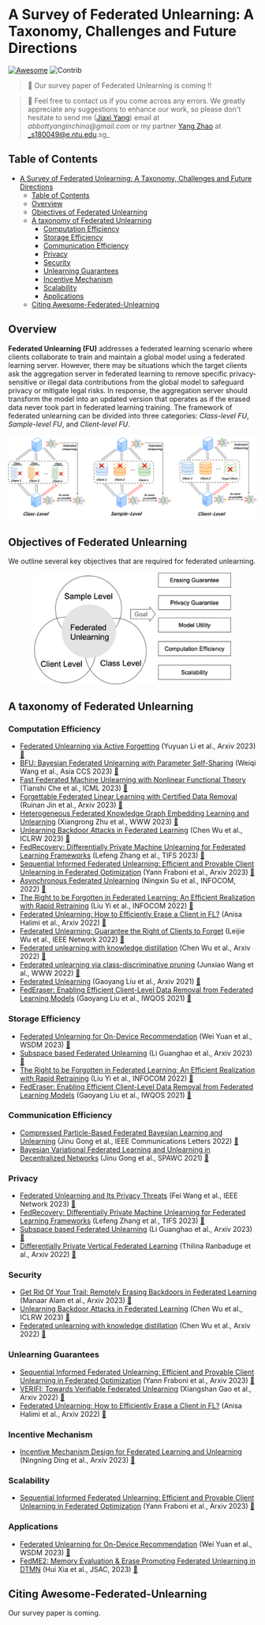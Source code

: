 # A Survey of Federated Unlearning: A Taxonomy, Challenges and Future Directions

[![Awesome](https://cdn.rawgit.com/sindresorhus/awesome/d7305f38d29fed78fa85652e3a63e154dd8e8829/media/badge.svg)](https://github.com/abbottyanginchina/Awesome-Federated-Unlearning)
<img src="https://img.shields.io/badge/Contributions-Welcome-278ea5" alt="Contrib"/> 

> 📖 Our survey paper of Federated Unlearning is coming !!

> 📧 Feel free to contact us if you come across any errors. We greatly appreciate any suggestions to enhance our work, so please don't hesitate to send me (<a href="https://abbottyanginchina.github.io">Jiaxi Yang</a>) email at _abbottyanginchina@gmail.com_ or my partner <a href="https://scholar.google.com/citations?user=JEG76EoAAAAJ&hl=zh-CN&oi=sra">Yang Zhao</a> at _s180049@e.ntu.edu.sg_

## Table of Contents
- [A Survey of Federated Unlearning: A Taxonomy, Challenges and Future Directions](#a-survey-of-federated-unlearning-a-taxonomy-challenges-and-future-directions)
  - [Table of Contents](#table-of-contents)
  - [Overview](#overview)
  - [Objectives of Federated Unlearning](#objectives-of-federated-unlearning)
  - [A taxonomy of Federated Unlearning](#a-taxonomy-of-federated-unlearning)
    - [Computation Efficiency](#computation-efficiency)
    - [Storage Efficiency](#storage-efficiency)
    - [Communication Efficiency](#communication-efficiency)
    - [Privacy](#privacy)
    - [Security](#security)
    - [Unlearning Guarantees](#unlearning-guarantees)
    - [Incentive Mechanism](#incentive-mechanism)
    - [Scalability](#scalability)
    - [Applications](#applications)
  - [Citing Awesome-Federated-Unlearning](#citing-awesome-federated-unlearning)


## Overview
**Federated Unlearning (FU)** addresses a federated learning scenario where clients collaborate to train and maintain a global model using a federated learning server. However, there may be situations which the target clients ask the aggregation server in federated learning to remove specific privacy-sensitive or illegal data contributions from the global model to safeguard privacy or mitigate legal risks. In response, the aggregation server should transform the model into an updated version that operates as if the erased data never took part in federated learning training. The framework of federated unlearning can be divided into three categories: _Class-level FU_, _Sample-level FU_, and _Client-level FU_.

![Paper Structure](./assets/FU.png)

## Objectives of Federated Unlearning
We outline several key objectives that are required for federated unlearning.

<div style="text-align:center">
    <img src="./assets/category.png" width="400">
</div>


## A taxonomy of Federated Unlearning
### Computation Efficiency
+ [Federated Unlearning via Active Forgetting](https://arxiv.org/pdf/2307.03363.pdf) (Yuyuan Li et al., Arxiv 2023) [:book:](./citations/li2023federated.txt)
+ [BFU: Bayesian Federated Unlearning with Parameter Self-Sharing](https://dl.acm.org/doi/pdf/10.1145/3579856.3590327) (Weiqi Wang et al., Asia CCS 2023) [:book:](./citations/wang2023bfu.txt)
+ [Fast Federated Machine Unlearning with Nonlinear Functional Theory](https://openreview.net/pdf?id=6wQKmKiDHw) (Tianshi Che et al., ICML 2023) [:book:](./citations/che2023fast.txt)
+ [Forgettable Federated Linear Learning with
Certified Data Removal](https://arxiv.org/pdf/2306.02216.pdf) (Ruinan Jin et al., Arxiv 2023) [:book:](./citations/jin2023forgettable.txt)
+ [Heterogeneous Federated Knowledge Graph Embedding Learning and Unlearning](https://arxiv.org/pdf/2302.02069.pdf) (Xiangrong Zhu et al., WWW 2023) [:book:](./citations/zhu2023heterogeneous.txt)
+ [Unlearning Backdoor Attacks in Federated Learning](https://openreview.net/pdf?id=UnSZDmsFdxo) (Chen Wu et al., ICLRW 2023) [:book:](./citations/wu2023unlearning.txt)
+ [FedRecovery: Differentially Private Machine Unlearning for Federated Learning Frameworks](https://ieeexplore.ieee.org/abstract/document/10189868/) (Lefeng Zhang et al., TIFS 2023) [:book:](./citations/zhang2023fedrecovery.txt)
+ [Sequential Informed Federated Unlearning: Efficient and Provable Client Unlearning in Federated Optimization](https://arxiv.org/pdf/2211.11656.pdf) (Yann Fraboni et al., Arxiv 2023) [:book:](./citations/fraboni2022sequential.txt)
+ [Asynchronous Federated Unlearning](https://ningxinsu.github.io/assets/infocom23.pdf) (Ningxin Su et al., INFOCOM, 2022) [:book:](./citations/su2023asynchronous.txt)
+ [The Right to be Forgotten in Federated Learning: An Efficient Realization with Rapid Retraining](https://arxiv.org/pdf/2203.07320.pdf) (Liu Yi et al., INFOCOM 2022) [:book:](./citations/liu2022right.txt)
+ [Federated Unlearning: How to Efficiently Erase a Client in FL?](https://arxiv.org/pdf/2207.05521.pdf) (Anisa Halimi et al., Arxiv 2022) [:book:](./citations/halimi2022federated.txt)
+ [Federated Unlearning: Guarantee the Right of Clients to Forget](https://ieeexplore.ieee.org/stamp/stamp.jsp?tp=&arnumber=9964015) (Leijie Wu et al., IEEE Network 2022) [:book:](./citations/wu2022federated.txt)
+ [Federated unlearning with knowledge distillation](https://arxiv.org/pdf/2201.09441.pdf) (Chen Wu et al., Arxiv 2022) [:book:](./citations/wu2022federated.txt)
+ [Federated unlearning via class-discriminative pruning](https://arxiv.org/pdf/2110.11794.pdf) (Junxiao Wang et al., WWW 2022) [:book:](./citations/wang2022federated.txt)
+ [Federated Unlearning](https://arxiv.org/pdf/2012.13891.pdf) (Gaoyang Liu et al., Arxiv 2021) [:book:](./citations/liu2020federated.txt)
+ [FedEraser: Enabling Efficient Client-Level Data Removal from Federated Learning Models](https://ieeexplore.ieee.org/abstract/document/9521274) (Gaoyang Liu et al., IWQOS 2021) [:book:](./citations/liu2021federaser.txt)




### Storage Efficiency
+ [Federated Unlearning for On-Device Recommendation](https://arxiv.org/pdf/2210.10958.pdf) (Wei Yuan et al., WSDM 2023) [:book:](./citations/yuan2023federated.txt)
+ [Subspace based Federated Unlearning](https://arxiv.org/pdf/2302.12448.pdf) (Li Guanghao et al., Arxiv 2023) [:book:](./citations/li2023subspace.txt)
+ [The Right to be Forgotten in Federated Learning: An Efficient Realization with Rapid Retraining](https://arxiv.org/pdf/2203.07320.pdf) (Liu Yi et al., INFOCOM 2022) [:book:](./citations/liu2022right.txt)
+ [FedEraser: Enabling Efficient Client-Level Data Removal from Federated Learning Models](https://ieeexplore.ieee.org/abstract/document/9521274) (Gaoyang Liu et al., IWQOS 2021) [:book:](./citations/liu2021federaser.txt)

### Communication Efficiency
+ [Compressed Particle-Based Federated Bayesian Learning and Unlearning](https://arxiv.org/pdf/2209.07267.pdf) (Jinu Gong et al., IEEE Communications Letters 2022) [:book:](./citations/gong2022compressed.txt)
+ [Bayesian Variational Federated Learning and
Unlearning in Decentralized Networks](https://arxiv.org/pdf/2104.03834.pdf) (Jinu Gong et al.,  SPAWC 2021) [:book:]()

### Privacy
+ [Federated Unlearning and Its Privacy Threats](https://ieeexplore.ieee.org/abstract/document/10148937) (Fei Wang et al., IEEE Network 2023) [:book:](./citations/wang2023federated.txt)
+ [FedRecovery: Differentially Private Machine Unlearning for Federated Learning Frameworks](https://ieeexplore.ieee.org/abstract/document/10189868/) (Lefeng Zhang et al., TIFS 2023) [:book:](./citations/zhang2023fedrecovery.txt)
+ [Subspace based Federated Unlearning](https://arxiv.org/pdf/2302.12448.pdf) (Li Guanghao et al., Arxiv 2023) [:book:](./citations/li2023subspace.txt)
+ [Differentially Private Vertical Federated Learning](https://arxiv.org/pdf/2211.06782.pdf) (Thilina Ranbaduge et al., Arxiv 2022) [:book:](./citations/ranbaduge2022differentially.txt)


### Security
+ [Get Rid Of Your Trail: Remotely Erasing Backdoors in Federated Learning](https://arxiv.org/pdf/2304.10638.pdf) (Manaar Alam et al., Arxiv 2023) [:book:](./citations/alam2023get.txt)
+ [Unlearning Backdoor Attacks in Federated Learning](https://openreview.net/pdf?id=UnSZDmsFdxo) (Chen Wu et al., ICLRW 2023) [:book:](./citations/wu2023unlearning.txt)
+ [Federated unlearning with knowledge distillation](https://arxiv.org/pdf/2201.09441.pdf) (Chen Wu et al., Arxiv 2022) [:book:](./citations/wu2022federated.txt)

### Unlearning Guarantees
+ [Sequential Informed Federated Unlearning: Efficient and Provable Client Unlearning in Federated Optimization](https://arxiv.org/pdf/2211.11656.pdf) (Yann Fraboni et al., Arxiv 2023) [:book:](./citations/fraboni2022sequential.txt)
+ [VERIFI: Towards Verifiable Federated Unlearning](https://arxiv.org/pdf/2205.12709.pdf) (Xiangshan Gao et al., Arxiv 2022) [:book:](./citations/gao2022verifi.txt)
+ [Federated Unlearning: How to Efficiently Erase a Client in FL?](https://arxiv.org/pdf/2207.05521.pdf) (Anisa Halimi et al., Arxiv 2022) [:book:](./citations/halimi2022federated.txt)

### Incentive Mechanism
+ [Incentive Mechanism Design for Federated Learning and Unlearning](https://arxiv.org/pdf/2308.12502.pdf) (Ningning Ding et al., Arxiv 2023) [:book:](./citations/ding2023incentive.txt)

### Scalability
+ [Sequential Informed Federated Unlearning: Efficient and Provable Client Unlearning in Federated Optimization](https://arxiv.org/pdf/2211.11656.pdf) (Yann Fraboni et al., Arxiv 2023) [:book:](./citations/fraboni2022sequential.txt)

### Applications
+ [Federated Unlearning for On-Device Recommendation](https://arxiv.org/pdf/2210.10958.pdf) (Wei Yuan et al., WSDM 2023) [:book:](./citations/yuan2023federated.txt)
+ [FedME2: Memory Evaluation & Erase Promoting Federated Unlearning in DTMN](https://ieeexplore.ieee.org/abstract/document/10234397) (Hui Xia et al., JSAC, 2023) [:book:](./citations/xia2023fedme.txt)


## Citing Awesome-Federated-Unlearning
Our survey paper is coming.



